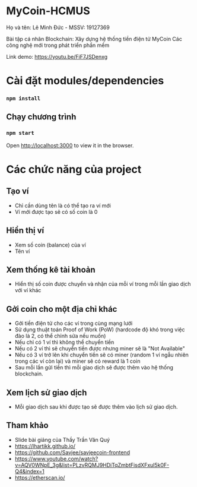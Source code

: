 # MyCoin-HCMUS

Họ và tên: Lê Minh Đức - MSSV: 19127369

Bài tập cá nhân Blockchain: Xây dựng hệ thống tiền điện tử MyCoin Các công nghệ mới trong phát triển phần mềm

Link demo: https://youtu.be/FiF7JSDenxg
# Cài đặt modules/dependencies
### `npm install`

## Chạy chương trình
### `npm start`
Open [http://localhost:3000](http://localhost:3000) to view it in the browser.

# Các chức năng của project
## Tạo ví
- Chỉ cần dùng tên là có thể tạo ra ví mới
- Ví mới được tạo sẽ có số coin là 0
## Hiển thị ví
- Xem số coin (balance) của ví
- Tên ví
## Xem thống kê tài khoản
- Hiển thị số coin được chuyển và nhận của mỗi ví trong mỗi lần giao dịch với ví khác
## Gởi coin cho một địa chỉ khác
- Gởi tiền điện tử cho các ví trong cùng mạng lưới
- Sử dụng thuật toán Proof of Work (PoW) (hardcode độ khó trong việc đào là 2, có thể chỉnh sửa nếu muốn)
- Nếu chỉ có 1 ví thì không thể chuyển tiền
- Nếu có 2 ví thì sẽ chuyển tiền được nhưng miner sẽ là "Not Available"
- Nếu có 3 ví trở lên khi chuyển tiền sẽ có miner (random 1 ví ngẫu nhiên trong các ví còn lại) và miner sẽ có reward là 1 coin
- Sau mỗi lần gửi tiền thì mỗi giao dịch sẽ được thêm vào hệ thống blockchain.
## Xem lịch sử giao dịch
- Mỗi giao dịch sau khi được tạo sẽ được thêm vào lịch sử giao dịch.

## Tham khảo
- Slide bài giảng của Thầy Trần Văn Quý
- https://lhartikk.github.io/
- https://github.com/Savjee/savjeecoin-frontend
- https://www.youtube.com/watch?v=AQV0WNpE_3g&list=PLzvRQMJ9HDiTqZmbtFisdXFxul5k0F-Q4&index=1
- https://etherscan.io/
